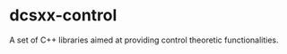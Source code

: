 dcsxx-control
=============

A set of C++ libraries aimed at providing control theoretic functionalities.